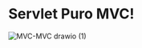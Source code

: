 # Servlet Puro MVC!

![MVC-MVC drawio (1)](https://github.com/user-attachments/assets/05ed495b-d639-43cf-a6a3-4778632179e2)
